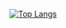 

[![Top Langs](https://github-readme-stats.vercel.app/api/top-langs/?username=anuraghazra&langs_count=8&count_private=true&layout=compact)](https://github.com/anuraghazra/github-readme-stats)

<!--
**oilulio/oilulio** is a ✨ _special_ ✨ repository because its `README.md` (this file) appears on your GitHub profile.

Here are some ideas to get you started:

- 🔭 I’m currently working on ...
- 🌱 I’m currently learning ...
- 👯 I’m looking to collaborate on ...
- 🤔 I’m looking for help with ...
- 💬 Ask me about ...
- 📫 How to reach me: ...
- 😄 Pronouns: ...
- ⚡ Fun fact: ...
-->
